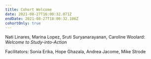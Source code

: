 ```yaml
---
title: Cohort Welcome
date: 2021-08-27T16:00:32.071Z
endDate: 2021-08-27T18:00:32.106Z
cohortOnly: true
---
```


Nati Linares, Marina Lopez, Sruti Suryanarayanan, Caroline Woolard: _Welcome to Study-into-Action_

Facilitators: Sonia Erika, Hope Ghazala, Andrea Jacome, Mike Strode
